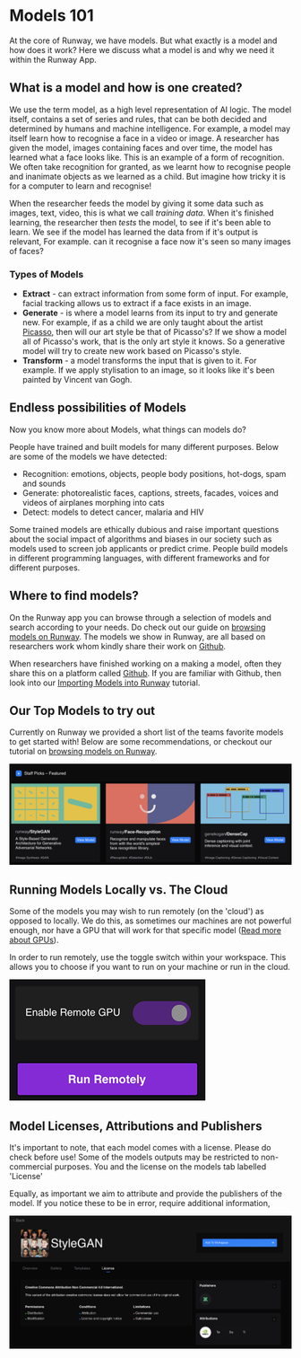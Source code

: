 # Models 101

At the core of Runway, we have models. But what exactly is a model and how does it work? Here we discuss what a model is and why we need it within the Runway App.

## What is a model and how is one created?

We use the term model, as a high level representation of AI logic.  The model itself, contains a set of series and rules, that can be both decided and determined by humans and machine intelligence. For example, a model may itself learn how to recognise a face in a video or image. A researcher has given the model, images containing faces and over time, the model has learned what a face looks like. This is an example of a form of recognition. We often take recognition for granted, as we learnt how to recognise people and inanimate objects as we learned as a child. But imagine how tricky it is for a computer to learn and recognise!

When the researcher feeds the model by giving it some data such as images, text, video, this is what we call *training data*. When it's finished learning, the researcher then *tests* the model, to see if it's been able to learn. We see if the model has learned the data from if it's output is relevant, For example. can it recognise a face now it's seen so many images of faces?

### Types of Models

- **Extract** - can extract information from some form of input. For example, facial tracking allows us to extract if a face exists in an image.
- **Generate** - is where a model learns from its input to try and generate new. For example, if as a child we are only taught about the artist [Picasso](https://www.pablopicasso.org/), then will our art style be that of Picasso's? If we show a model all of Picasso's work, that is the only art style it knows. So a generative model will try to create new work based on Picasso's style.
- **Transform** - a model transforms the input that is given to it. For example. If we apply stylisation to an image, so it looks like it's been painted by Vincent van Gogh.

## Endless possibilities of Models

Now you know more about Models, what things can models do?

People have trained and built models for many different purposes. Below are some of the models we have detected:

* Recognition: emotions, objects, people body positions, hot-dogs, spam and sounds
* Generate: photorealistic faces, captions, streets, facades, voices and videos of airplanes morphing into cats
* Detect: models to detect cancer, malaria and HIV

Some trained models are ethically dubious and raise important questions about the social impact of algorithms and biases in our society such as models used to screen job applicants or predict crime. People build models in different programming languages, with different frameworks and for different purposes.

## Where to find models?

On the Runway app you can browse through a selection of models and search according to your needs. Do check out our guide on [browsing models on Runway](how-to/browse-model-directory). The models we show in Runway, are all based on researchers work whom kindly share their work on [Github](https://github.com/).

When researchers have finished working on a making a model, often they share this on a platform called [Github](https://github.com/). If you are familiar with Github, then look into our [Importing Models into Runway](how-to/importing) tutorial.


## Our Top Models to try out

Currently on Runway we provided a short list of the teams favorite models to get started with! Below are some recommendations, or checkout our tutorial on [browsing models on Runway](how-to/browse-model-directory).

![Top Models](images/model_101/recommended_models.png)


## Running Models Locally vs. The Cloud

Some of the models you may wish to run remotely (on the 'cloud') as opposed to locally. We do this, as sometimes our machines are not powerful enough, nor have a GPU that will work for that specific model ([Read more about GPUs](getting-started/the-world-of-gpus)).

In order to run remotely, use the toggle switch within your workspace. This allows you to choose if you want to run on your machine or run in the cloud.

![Remote GPU](images/model_101/running_remotely.png)

## Model Licenses, Attributions and Publishers

It's important to note, that each model comes with a license. Please do check before use! Some of the models outputs may be restricted to non-commercial purposes. You and the license on the models tab labelled 'License'

Equally, as important we aim to attribute and provide the publishers of the model. If you notice these to be in error, require additional information,

![Licensing](images/model_101/licensing_attributes.png)
